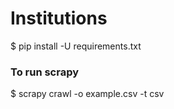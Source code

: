 # Institutions

$ pip install -U requirements.txt

<h3>To run scrapy</h3>

$ scrapy crawl <name> -o example.csv -t csv

